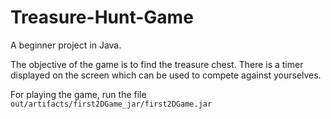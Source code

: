 # Treasure-Hunt-Game

A beginner project in Java.

The objective of the game is to find the treasure chest.
There is a timer displayed on the screen which can be used to compete against yourselves.

For playing the game, run the file `out/artifacts/first2DGame_jar/first2DGame.jar`
